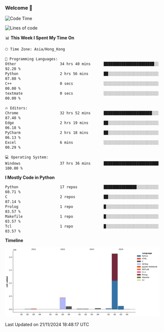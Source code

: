 ### Welcome 👋

<!--START_SECTION:waka-->
![Code Time](http://img.shields.io/badge/Code%20Time-1%2C004%20hrs%2040%20mins-blue)

![Lines of code](https://img.shields.io/badge/From%20Hello%20World%20I%27ve%20Written-2.9%20million%20lines%20of%20code-blue)

📊 **This Week I Spent My Time On** 

```text
🕑︎ Time Zone: Asia/Hong_Kong

💬 Programming Languages: 
Other                    34 hrs 40 mins      ███████████████████████░░   92.20 % 
Python                   2 hrs 56 mins       ██░░░░░░░░░░░░░░░░░░░░░░░   07.80 % 
C++                      0 secs              ░░░░░░░░░░░░░░░░░░░░░░░░░   00.00 % 
textmate                 0 secs              ░░░░░░░░░░░░░░░░░░░░░░░░░   00.00 % 

🔥 Editors: 
Chrome                   32 hrs 52 mins      ██████████████████████░░░   87.40 % 
Edge                     2 hrs 19 mins       ██░░░░░░░░░░░░░░░░░░░░░░░   06.18 % 
PyCharm                  2 hrs 18 mins       ██░░░░░░░░░░░░░░░░░░░░░░░   06.13 % 
Excel                    6 mins              ░░░░░░░░░░░░░░░░░░░░░░░░░   00.29 % 

💻 Operating System: 
Windows                  37 hrs 36 mins      █████████████████████████   100.00 % 
```

**I Mostly Code in Python** 

```text
Python                   17 repos            ███████████████░░░░░░░░░░   60.71 % 
C                        2 repos             ██░░░░░░░░░░░░░░░░░░░░░░░   07.14 % 
Prolog                   1 repo              █░░░░░░░░░░░░░░░░░░░░░░░░   03.57 % 
Makefile                 1 repo              █░░░░░░░░░░░░░░░░░░░░░░░░   03.57 % 
Tcl                      1 repo              █░░░░░░░░░░░░░░░░░░░░░░░░   03.57 % 
```



**Timeline**

![Lines of Code chart](https://raw.githubusercontent.com/xhj2501/xhj2501/main/assets/bar_graph.png)


 Last Updated on 21/11/2024 18:48:17 UTC
<!--END_SECTION:waka-->

